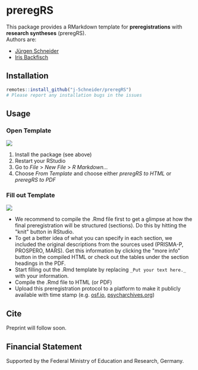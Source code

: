 # preregRS

This package provides a RMarkdown template for __preregistrations__ with __research syntheses__ (preregRS).  
Authors are:

* [Jürgen Schneider](https://orcid.org/0000-0002-3772-4198)
* [Iris Backfisch](https://orcid.org/0000-0002-1363-9888)

## Installation

```r
remotes::install_github("j-5chneider/preregRS")
# Please report any installation bugs in the issues
```

## Usage

### Open Template
![](https://i.imgur.com/jlfUY6J.gif)

1. Install the package (see above)
2. Restart your RStudio
3. Go to _File_ > _New File_ > _R Markdown..._
4. Choose _From Template_ and choose either _preregRS to HTML_ or _preregRS to PDF_

### Fill out Template
![](https://i.imgur.com/LgkJ4Rw.gif)

* We recommend to compile the .Rmd file first to get a glimpse at how the final preregistration will be structured (sections). Do this by hitting the "knit" button in RStudio.
* To get a better idea of what you can specify in each section, we included the original descriptions from the sources used (PRISMA-P, PROSPERO, MARS). Get this information by clicking the "more info" button in the compiled HTML or check out the tables under the section headings in the PDF.
* Start filling out the .Rmd template by replacing `_Put your text here._` with your information.
* Compile the .Rmd file to HTML (or PDF)
* Upload this preregistration protocol to a platform to make it publicly available with time stamp (e.g. [osf.io](https://osf.io/), [psycharchives.org](https://www.psycharchives.org/))

## Cite
Preprint will follow soon.

## Financial Statement
Supported by the Federal Ministry of Education and Research, Germany.
